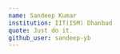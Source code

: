 ```yaml
---
name: Sandeep Kumar
institution: IIT(ISM) Dhanbad
quote: Just do it.
github_user: sandeep-yb
---
```

